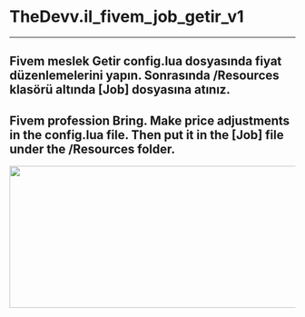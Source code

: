 # TheDevv.il_fivem_job_getir_v1
---
Fivem meslek Getir 
config.lua dosyasında fiyat düzenlemelerini yapın. 
Sonrasında /Resources klasörü altında [Job] dosyasına atınız.
---
Fivem profession Bring. 
Make price adjustments in the config.lua file. 
Then put it in the [Job] file under the /Resources folder.
---
<p align="center">
  <img  width="1000" height="250" src="https://i.hizliresim.com/lh5i19a.png">
</p>
